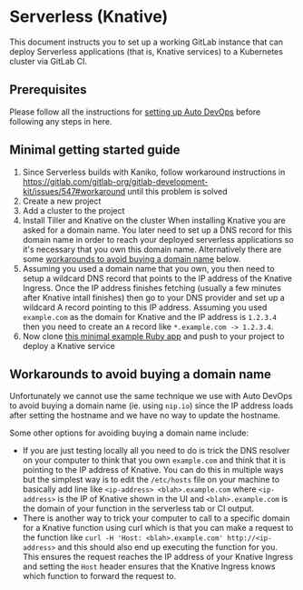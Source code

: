 # Serverless (Knative)

This document instructs you to set up a working GitLab instance that can
deploy Serverless applications (that is, Knative services) to a Kubernetes cluster
via GitLab CI.

## Prerequisites

Please follow all the instructions for [setting up Auto
DevOps](auto_devops/index.md) before following any steps in here.

## Minimal getting started guide

1. Since Serverless builds with Kaniko, follow workaround instructions
   in
   <https://gitlab.com/gitlab-org/gitlab-development-kit/issues/547#workaround>
   until this problem is solved
1. Create a new project
1. Add a cluster to the project
1. Install Tiller and Knative on the cluster
  When installing Knative you are asked for a domain name. You later need
  to set up a DNS record for this domain name in order to reach your deployed
  serverless applications so it's necessary that you own this domain name.
  Alternatively there are some [workarounds to avoid buying a domain
  name](#workarounds-to-avoid-buying-a-domain-name) below.
1. Assuming you used a domain name that you own, you then need to setup a
  wildcard DNS record that points to the IP address of the Knative Ingress.
  Once the IP address finishes fetching (usually a few minutes after Knative
  intall finishes) then go to your DNS provider and set up a wildcard A record
  pointing to this IP address. Assuming you used `example.com` as the domain
  for Knative and the IP address is `1.2.3.4` then you need to create an `A`
  record like `*.example.com -> 1.2.3.4`.
1. Now clone [this minimal example Ruby
  app](https://gitlab.com/gitlab-org/cluster-integration/knative-examples/knative-ruby-app-kubectl)
  and push to your project to deploy a Knative service

## Workarounds to avoid buying a domain name

Unfortunately we cannot use the same technique we use with Auto DevOps to avoid
buying a domain name (ie. using `nip.io`) since the IP address loads after
setting the hostname and we have no way to update the hostname.

Some other options for avoiding buying a domain name include:

- If you are just testing locally all you need to do is trick the DNS resolver
  on your computer to think that you own `example.com` and think that it is
  pointing to the IP address of Knative. You can do this in multiple ways but
  the simplest way is to edit the `/etc/hosts` file on your machine to
  basically add line like `<ip-address> <blah>.example.com` where
  `<ip-address>` is the IP of Knative shown in the UI and `<blah>.example.com`
  is the domain of your function in the serverless tab or CI output.
- There is another way to trick your computer to call to a specific domain for
  a Knative function using curl which is that you can make a request to the
  function like `curl -H 'Host: <blah>.example.com' http://<ip-address>` and
  this should also end up executing the function for you. This ensures the
  request reaches the IP address of your Knative Ingress and setting the `Host`
  header ensures that the Knative Ingress knows which function to forward the
  request to.
